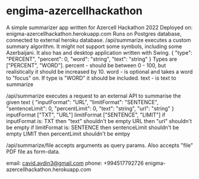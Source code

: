 # engima-azercellhackathon
A simple summarizer app written for Azercell Hackathon 2022
Deployed on: enigma-azercellhackathon.herokuapp.com
Runs on Postgres database, connected to external heroku database.
/api/summarize executes a custom summary algorithm. It might not support some symbols, including some Azerbaijani. It also has and desktop application written with Swing.
{
  "type": "PERCENT",
  "percent": 0,
  "word": "string",
  "text": "string"
}
Types are ["PERCENT", "WORD"].
percent - should be between 0 - 100, but realistically it should be increased by 10.
word - is optional and takes a word to "focus" on. If type is "WORD" it should be included.
text - is text to summarize

/api/summarize executes a request to an external API to summarise the given text
{
  "inputFormat": "URL",
  "limitFormat": "SENTENCE",
  "sentenceLimit": 0,
  "percentLimit": 0,
  "text": "string",
  "url": "string"
}
inputFormat ["TXT", "URL"]
limitFormat ["SENTENCE", "LIMIT"]
if inputFormat is:
    TXT then "text" shouldn't be empty
    URL then "url" shouldn't be empty
if limitFormat is:
    SENTENCE then sentenceLimit shouldn't be empty
    LIMIT then percentLimit shouldn't be emtpy
  

/api/summarize/file
accepts arguments as query params. Also accepts "file" PDF file as form-data.

email: cavid.aydin3@gmail.com
phone: +994517792726
enigma-azercellhackathon.herokuapp.com
